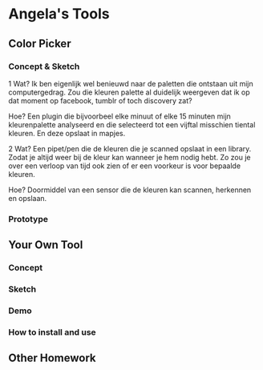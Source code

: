 # Angela's Tools

## Color Picker

### Concept & Sketch
1 Wat?
Ik ben eigenlijk wel benieuwd naar de paletten die ontstaan uit mijn computergedrag.
Zou die kleuren palette al duidelijk weergeven dat ik op dat moment op facebook, tumblr of toch discovery zat?

Hoe?
Een plugin die bijvoorbeel elke minuut of elke 15 minuten mijn kleurenpalette analyseerd en die selecteerd tot een vijftal misschien tiental kleuren. En deze opslaat in mapjes.

2 Wat?
Een pipet/pen die de kleuren die je scanned opslaat in een library. Zodat je altijd weer bij de kleur kan wanneer je hem nodig hebt. Zo zou je over een verloop van tijd ook zien of er een voorkeur is voor bepaalde kleuren.

Hoe?
Doormiddel van een sensor die de kleuren kan scannen, herkennen en opslaan.

### Prototype

## Your Own Tool

### Concept

### Sketch

### Demo

### How to install and use

## Other Homework

